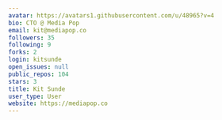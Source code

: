 ```yaml
---
avatar: https://avatars1.githubusercontent.com/u/48965?v=4
bio: CTO @ Media Pop
email: kit@mediapop.co
followers: 35
following: 9
forks: 2
login: kitsunde
open_issues: null
public_repos: 104
stars: 3
title: Kit Sunde
user_type: User
website: https://mediapop.co
---
```

